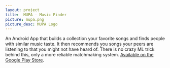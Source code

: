 ```yaml
---
layout: project
title:  MUPA - Music Finder
picture: mupa.png
picture_desc: MUPA Logo
---
```

An Android App that builds a collection your favorite songs and finds people with similar music taste. It then recommends you songs your peers are listening to that you might not have heard of. There is no crazy ML trick behind this, only a more reliable matchmaking system. [Available on the Google Play Store](https://play.google.com/store/apps/details?id=com.orkunbulutduman.mupa).